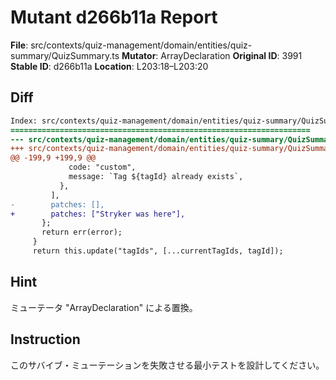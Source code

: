 # Mutant d266b11a Report

**File**: src/contexts/quiz-management/domain/entities/quiz-summary/QuizSummary.ts
**Mutator**: ArrayDeclaration
**Original ID**: 3991
**Stable ID**: d266b11a
**Location**: L203:18–L203:20

## Diff

```diff
Index: src/contexts/quiz-management/domain/entities/quiz-summary/QuizSummary.ts
===================================================================
--- src/contexts/quiz-management/domain/entities/quiz-summary/QuizSummary.ts	original
+++ src/contexts/quiz-management/domain/entities/quiz-summary/QuizSummary.ts	mutated #3991
@@ -199,9 +199,9 @@
             code: "custom",
             message: `Tag ${tagId} already exists`,
           },
         ],
-        patches: [],
+        patches: ["Stryker was here"],
       };
       return err(error);
     }
     return this.update("tagIds", [...currentTagIds, tagId]);
```

## Hint

ミューテータ "ArrayDeclaration" による置換。

## Instruction

このサバイブ・ミューテーションを失敗させる最小テストを設計してください。
